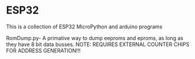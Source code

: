 # ESP32
This is a collection of ESP32 MicroPython and arduino programs


RomDump.py- A primative way to dump eeproms and eproms, as long as they have 8 bit data busses. NOTE: REQUIRES EXTERNAL COUNTER CHIPS FOR ADDRESS GENERATION!!!
